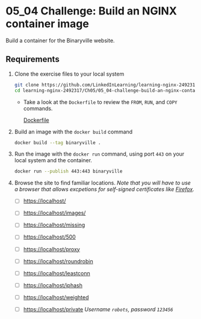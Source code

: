# 05_04 Challenge: Build an NGINX container image

Build a container for the Binaryville website.

## Requirements

1. Clone the exercise files to your local system

    ```BASH
    git clone https://github.com/LinkedInLearning/learning-nginx-2492317.git
    cd learning-nginx-2492317/Ch05/05_04-challenge-build-an-nginx-container-image
    ```

    - Take a look at the `Dockerfile` to review the `FROM`, `RUN`, and `COPY` commands.

        [Dockerfile](./Dockerfile)

1. Build an image with the `docker build` command

    ```BASH
    docker build --tag binaryville .
    ```

1. Run the image with the `docker run` command, using port `443` on your local system and the container.

    ```BASH
    docker run --publish 443:443 binaryville
    ```

1. Browse the site to find familiar locations.  _Note that you will have to use a browser that allows excpetions for self-signed certificates like [Firefox](https://www.mozilla.org/en-US/firefox/new/)_.
    - [ ] [https://localhost/](https://localhost/)
    - [ ] [https://localhost/images/](https://localhost/images/)
    - [ ] [https://localhost/missing](https://localhost/missing)
    - [ ] [https://localhost/500](https://localhost/500)
    - [ ] [https://localhost/proxy](//localhost/proxy)
    - [ ] [https://localhost/roundrobin](https://localhost/roundrobin)
    - [ ] [https://localhost/leastconn](https://localhost/leastconn)
    - [ ] [https://localhost/iphash](https://localhost/iphash)
    - [ ] [https://localhost/weighted](https://localhost/weighted)
    - [ ] [https://localhost/private](https://localhost/private) _Username `robots`, password `123456`_

